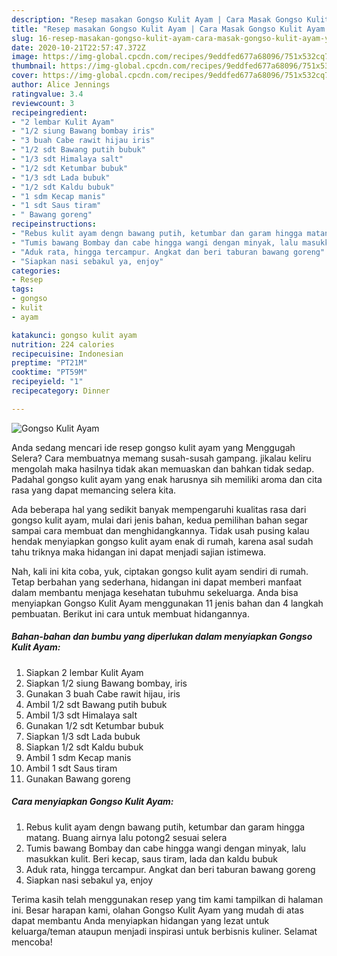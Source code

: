 ```yaml
---
description: "Resep masakan Gongso Kulit Ayam | Cara Masak Gongso Kulit Ayam Yang Sempurna"
title: "Resep masakan Gongso Kulit Ayam | Cara Masak Gongso Kulit Ayam Yang Sempurna"
slug: 16-resep-masakan-gongso-kulit-ayam-cara-masak-gongso-kulit-ayam-yang-sempurna
date: 2020-10-21T22:57:47.372Z
image: https://img-global.cpcdn.com/recipes/9eddfed677a68096/751x532cq70/gongso-kulit-ayam-foto-resep-utama.jpg
thumbnail: https://img-global.cpcdn.com/recipes/9eddfed677a68096/751x532cq70/gongso-kulit-ayam-foto-resep-utama.jpg
cover: https://img-global.cpcdn.com/recipes/9eddfed677a68096/751x532cq70/gongso-kulit-ayam-foto-resep-utama.jpg
author: Alice Jennings
ratingvalue: 3.4
reviewcount: 3
recipeingredient:
- "2 lembar Kulit Ayam"
- "1/2 siung Bawang bombay iris"
- "3 buah Cabe rawit hijau iris"
- "1/2 sdt Bawang putih bubuk"
- "1/3 sdt Himalaya salt"
- "1/2 sdt Ketumbar bubuk"
- "1/3 sdt Lada bubuk"
- "1/2 sdt Kaldu bubuk"
- "1 sdm Kecap manis"
- "1 sdt Saus tiram"
- " Bawang goreng"
recipeinstructions:
- "Rebus kulit ayam dengn bawang putih, ketumbar dan garam hingga matang. Buang airnya lalu potong2 sesuai selera"
- "Tumis bawang Bombay dan cabe hingga wangi dengan minyak, lalu masukkan kulit. Beri kecap, saus tiram, lada dan kaldu bubuk"
- "Aduk rata, hingga tercampur. Angkat dan beri taburan bawang goreng"
- "Siapkan nasi sebakul ya, enjoy"
categories:
- Resep
tags:
- gongso
- kulit
- ayam

katakunci: gongso kulit ayam 
nutrition: 224 calories
recipecuisine: Indonesian
preptime: "PT21M"
cooktime: "PT59M"
recipeyield: "1"
recipecategory: Dinner

---
```



![Gongso Kulit Ayam](https://img-global.cpcdn.com/recipes/9eddfed677a68096/751x532cq70/gongso-kulit-ayam-foto-resep-utama.jpg)

Anda sedang mencari ide resep gongso kulit ayam yang Menggugah Selera? Cara membuatnya memang susah-susah gampang. jikalau keliru mengolah maka hasilnya tidak akan memuaskan dan bahkan tidak sedap. Padahal gongso kulit ayam yang enak harusnya sih memiliki aroma dan cita rasa yang dapat memancing selera kita.



Ada beberapa hal yang sedikit banyak mempengaruhi kualitas rasa dari gongso kulit ayam, mulai dari jenis bahan, kedua pemilihan bahan segar sampai cara membuat dan menghidangkannya. Tidak usah pusing kalau hendak menyiapkan gongso kulit ayam enak di rumah, karena asal sudah tahu triknya maka hidangan ini dapat menjadi sajian istimewa.


Nah, kali ini kita coba, yuk, ciptakan gongso kulit ayam sendiri di rumah. Tetap berbahan yang sederhana, hidangan ini dapat memberi manfaat dalam membantu menjaga kesehatan tubuhmu sekeluarga. Anda bisa menyiapkan Gongso Kulit Ayam menggunakan 11 jenis bahan dan 4 langkah pembuatan. Berikut ini cara untuk membuat hidangannya.

<!--inarticleads1-->

##### Bahan-bahan dan bumbu yang diperlukan dalam menyiapkan Gongso Kulit Ayam:

1. Siapkan 2 lembar Kulit Ayam
1. Siapkan 1/2 siung Bawang bombay, iris
1. Gunakan 3 buah Cabe rawit hijau, iris
1. Ambil 1/2 sdt Bawang putih bubuk
1. Ambil 1/3 sdt Himalaya salt
1. Gunakan 1/2 sdt Ketumbar bubuk
1. Siapkan 1/3 sdt Lada bubuk
1. Siapkan 1/2 sdt Kaldu bubuk
1. Ambil 1 sdm Kecap manis
1. Ambil 1 sdt Saus tiram
1. Gunakan  Bawang goreng




<!--inarticleads2-->

##### Cara menyiapkan Gongso Kulit Ayam:

1. Rebus kulit ayam dengn bawang putih, ketumbar dan garam hingga matang. Buang airnya lalu potong2 sesuai selera
1. Tumis bawang Bombay dan cabe hingga wangi dengan minyak, lalu masukkan kulit. Beri kecap, saus tiram, lada dan kaldu bubuk
1. Aduk rata, hingga tercampur. Angkat dan beri taburan bawang goreng
1. Siapkan nasi sebakul ya, enjoy




Terima kasih telah menggunakan resep yang tim kami tampilkan di halaman ini. Besar harapan kami, olahan Gongso Kulit Ayam yang mudah di atas dapat membantu Anda menyiapkan hidangan yang lezat untuk keluarga/teman ataupun menjadi inspirasi untuk berbisnis kuliner. Selamat mencoba!
